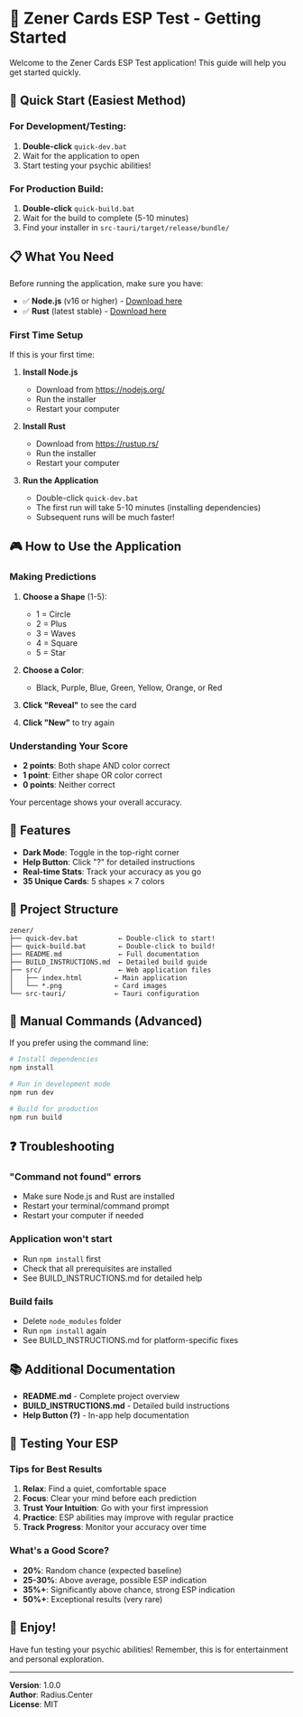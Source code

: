 # 🎴 Zener Cards ESP Test - Getting Started

Welcome to the Zener Cards ESP Test application! This guide will help you get started quickly.

## 🚀 Quick Start (Easiest Method)

### For Development/Testing:
1. **Double-click** `quick-dev.bat`
2. Wait for the application to open
3. Start testing your psychic abilities!

### For Production Build:
1. **Double-click** `quick-build.bat`
2. Wait for the build to complete (5-10 minutes)
3. Find your installer in `src-tauri/target/release/bundle/`

## 📋 What You Need

Before running the application, make sure you have:

- ✅ **Node.js** (v16 or higher) - [Download here](https://nodejs.org/)
- ✅ **Rust** (latest stable) - [Download here](https://rustup.rs/)

### First Time Setup

If this is your first time:

1. **Install Node.js**
   - Download from https://nodejs.org/
   - Run the installer
   - Restart your computer

2. **Install Rust**
   - Download from https://rustup.rs/
   - Run the installer
   - Restart your computer

3. **Run the Application**
   - Double-click `quick-dev.bat`
   - The first run will take 5-10 minutes (installing dependencies)
   - Subsequent runs will be much faster!

## 🎮 How to Use the Application

### Making Predictions

1. **Choose a Shape** (1-5):
   - 1 = Circle
   - 2 = Plus
   - 3 = Waves
   - 4 = Square
   - 5 = Star

2. **Choose a Color**:
   - Black, Purple, Blue, Green, Yellow, Orange, or Red

3. **Click "Reveal"** to see the card

4. **Click "New"** to try again

### Understanding Your Score

- **2 points**: Both shape AND color correct
- **1 point**: Either shape OR color correct
- **0 points**: Neither correct

Your percentage shows your overall accuracy.

## 🎨 Features

- **Dark Mode**: Toggle in the top-right corner
- **Help Button**: Click "?" for detailed instructions
- **Real-time Stats**: Track your accuracy as you go
- **35 Unique Cards**: 5 shapes × 7 colors

## 📁 Project Structure

```
zener/
├── quick-dev.bat          ← Double-click to start!
├── quick-build.bat        ← Double-click to build!
├── README.md              ← Full documentation
├── BUILD_INSTRUCTIONS.md  ← Detailed build guide
├── src/                   ← Web application files
│   ├── index.html        ← Main application
│   └── *.png             ← Card images
└── src-tauri/            ← Tauri configuration
```

## 🔧 Manual Commands (Advanced)

If you prefer using the command line:

```bash
# Install dependencies
npm install

# Run in development mode
npm run dev

# Build for production
npm run build
```

## ❓ Troubleshooting

### "Command not found" errors
- Make sure Node.js and Rust are installed
- Restart your terminal/command prompt
- Restart your computer if needed

### Application won't start
- Run `npm install` first
- Check that all prerequisites are installed
- See BUILD_INSTRUCTIONS.md for detailed help

### Build fails
- Delete `node_modules` folder
- Run `npm install` again
- See BUILD_INSTRUCTIONS.md for platform-specific fixes

## 📚 Additional Documentation

- **README.md** - Complete project overview
- **BUILD_INSTRUCTIONS.md** - Detailed build instructions
- **Help Button (?)** - In-app help documentation

## 🎯 Testing Your ESP

### Tips for Best Results

1. **Relax**: Find a quiet, comfortable space
2. **Focus**: Clear your mind before each prediction
3. **Trust Your Intuition**: Go with your first impression
4. **Practice**: ESP abilities may improve with regular practice
5. **Track Progress**: Monitor your accuracy over time

### What's a Good Score?

- **20%**: Random chance (expected baseline)
- **25-30%**: Above average, possible ESP indication
- **35%+**: Significantly above chance, strong ESP indication
- **50%+**: Exceptional results (very rare)

## 🌟 Enjoy!

Have fun testing your psychic abilities! Remember, this is for entertainment and personal exploration.

---

**Version**: 1.0.0  
**Author**: Radius.Center  
**License**: MIT
